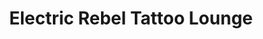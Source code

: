 ---
title: "Electric Rebel Tattoo Lounge"
url: /east-grinstead/electric-rebel-tattoo-lounge/
shop: tattoo
---